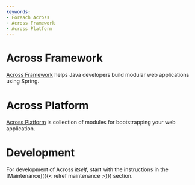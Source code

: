```yaml
---
keywords:
- Foreach Across
- Across Framework
- Across Platform
---
```


# Across Framework

[Across Framework](/overview#across-framework) helps Java developers build modular web applications
using Spring.


# Across Platform

[Across Platform](/overview#across-platform) is collection of modules for bootstrapping your web
application.


# Development

For development of Across *itself*, start with the instructions in the
[Maintenance]({{< relref maintenance >}}) section.
